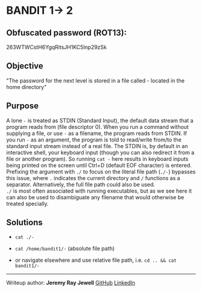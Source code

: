 # BANDIT 1-> 2

## Obfuscated password (ROT13): 

263WTWCstH6YgqRitsJH1KC5lnp29zSk

## Objective

"The password for the next level is stored in a file called - located in the home directory"

## Purpose

A lone `-` is treated as STDIN (Standard Input), the default data stream that a program reads
from (file descriptor 0). When you run a command without supplying a file, or use `-` as a
filename, the program reads from STDIN. If you run `-` as an argument, the program is told to 
read/write from/to the standard input stream instead of a real file.
The STDIN is, by default in an interactive shell, your keyboard input (though you can also 
redirect it from a file or another program). So running `cat -` here results in keyboard 
inputs being printed on the screen until Ctrl+D (default EOF character) is entered.
Prefixing the argument with `./` to focus on the literal file path (`./-`) bypasses this issue,
where `.` indicates the current directory and `/` functions as a separator. Alternatively, 
the full file path could also be used.  
`./` is most often associated with running executables, but as we see here it can also be used
to disambiguate any filename that would otherwise be treated specially.

## Solutions

- `cat ./-`

- `cat /home/bandit1/-` (absolute file path)

- or navigate elsewhere and use relative file path, i.e. `cd .. && cat bandit1/-`

___

Writeup author: **Jeremy Ray Jewell**
[GitHub](https://github.com/jeremyrayjewell)
[LinkedIn](https://www.linkedin.com/in/jeremyrayjewell)


